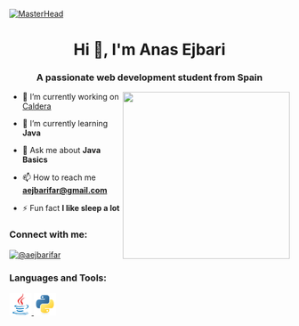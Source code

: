 [![MasterHead](https://media3.giphy.com/headers/phazed/Kw6kffezWMLC.gif)](https://aejbarifar.io)
<h1 align="center">Hi 👋, I'm Anas Ejbari</h1>
<h3 align="center">A passionate web development student from Spain</h3>

<img align="right" width="300" height="300" src="https://thumbs.gfycat.com/SelfishNippyFirefly-max-1mb.gif">


- 🔭 I’m currently working on [Caldera](https://github.com/aejbarifar/Caldera)

- 🌱 I’m currently learning **Java**

- 💬 Ask me about **Java Basics**

- 📫 How to reach me **aejbarifar@gmail.com**

- ⚡ Fun fact **I like sleep a lot**

<h3 align="left">Connect with me:</h3>
<p align="left">
<a href="https://www.hackerrank.com/@aejbarifar" target="blank"><img align="center" src="https://raw.githubusercontent.com/rahuldkjain/github-profile-readme-generator/master/src/images/icons/Social/hackerrank.svg" alt="@aejbarifar" height="30" width="40" /></a>
</p>

<h3 align="left">Languages and Tools:</h3>
<p align="left"> <a href="https://www.java.com" target="_blank" rel="noreferrer"> <img src="https://raw.githubusercontent.com/devicons/devicon/master/icons/java/java-original.svg" alt="java" width="40" height="40"/> </a> <a href="https://www.python.org" target="_blank" rel="noreferrer"> <img src="https://raw.githubusercontent.com/devicons/devicon/master/icons/python/python-original.svg" alt="python" width="40" height="40"/> </a> </p>
